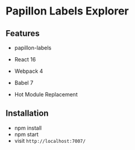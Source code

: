 # Papillon Labels Explorer

## Features

* papillon-labels

* React 16
* Webpack 4
* Babel 7
* Hot Module Replacement

## Installation

* npm install
* npm start
* visit `http://localhost:7007/`
